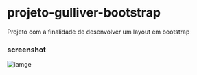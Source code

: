 # projeto-gulliver-bootstrap

Projeto com a finalidade de desenvolver um layout em bootstrap

### screenshot

![iamge](https://user-images.githubusercontent.com/8559900/170790846-9d4af1b3-1b01-4926-960d-1a426e3b8c95.png)
